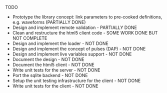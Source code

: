 TODO
-   Prototype the library concept: link parameters to pre-cooked definitions, e.g. waveforms (PARTIALLY DONE)
-   Design and implement remote validation - PARTIALLY DONE
-   Clean and restructure the html5 client code - SOME WORK DONE BUT NOT COMPLETE
-   Design and implement the loader - NOT DONE
-   Design and implement the concept of pulses (DAP) - NOT DONE
-   Design and implement live variables support - NOT DONE
-   Document the design - NOT DONE
-   Document the html5 client - NOT DONE
-   Write unit tests for the server - NOT DONE
-   Port the sqlite backend - NOT DONE
-   Setup the unit testing infrastructure for the client - NOT DONE
-   Write unit tests for the client - NOT DONE
